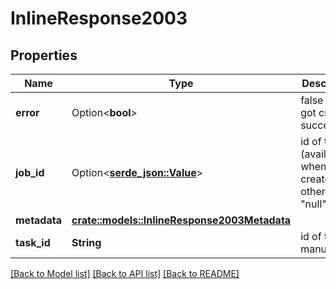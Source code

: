 # InlineResponse2003

## Properties

Name | Type | Description | Notes
------------ | ------------- | ------------- | -------------
**error** | Option<**bool**> | false if job got created successfully | [optional]
**job_id** | Option<[**serde_json::Value**](.md)> | id of the job (available when created, otherwise \"null\") | [optional]
**metadata** | [**crate::models::InlineResponse2003Metadata**](inline_response_200_3_metadata.md) |  | 
**task_id** | **String** | id of the manual task | 

[[Back to Model list]](../README.md#documentation-for-models) [[Back to API list]](../README.md#documentation-for-api-endpoints) [[Back to README]](../README.md)


